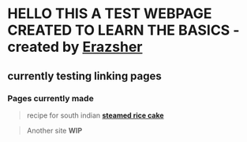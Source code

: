 # HELLO THIS A TEST WEBPAGE CREATED TO LEARN THE BASICS - created by **[Erazsher](https://github.com/Erazsher)**

## currently testing linking pages

### Pages currently made 

 > recipe for south indian **[steamed rice cake](https://erazsher.github.io/laans/steamricecake.html)**
 
> Another site **WIP**
